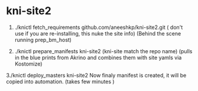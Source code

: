 # kni-site2

1. ./knictl fetch_requirements github.com/aneeshkp/kni-site2.git ( don't use if you are re-installing, this nuke the site info)
(Behind the scene running prep_bm_host)

2. ./knictl prepare_manifests kni-site2  (kni-site match the repo name)
(pulls in the blue prints from Akrino and combines them with site yamls via Kostomize)


3./knictl deploy_masters kni-site2
Now finaly manifest is created, it will be copied into automation.
(takes few minutes )
